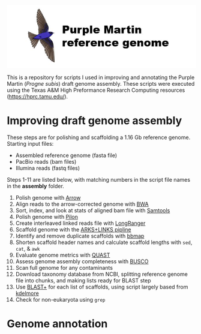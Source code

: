 ![Logo](https://github.com/edegreef/PUMA-reference-genome/blob/master/PUMA-logo.JPG)

This is a repository for scripts I used in improving and annotating the Purple Martin (*Progne subis*) draft genome assembly. These scripts were executed using the Texas A&M High Preformance Research Computing resources (https://hprc.tamu.edu/).

# Improving draft genome assembly
These steps are for polishing and scaffolding a 1.16 Gb reference genome. Starting input files:  
* Assembled reference genome (fasta file)
* PacBio reads (bam files)
* Illumina reads (fastq files)

Steps 1-11 are listed below, with matching numbers in the script file names in the **assembly** folder.

1. Polish genome with [Arrow](https://github.com/PacificBiosciences/GenomicConsensus)  
2. Align reads to the arrow-corrected genome with [BWA](http://bio-bwa.sourceforge.net/bwa.shtml)  
3. Sort, index, and look at stats of aligned bam file with [Samtools](http://www.htslib.org/doc/samtools.html)  
4. Polish genome with [Pilon](https://github.com/broadinstitute/pilon/wiki)  
5. Create interleaved linked reads file with [LongRanger](https://support.10xgenomics.com/genome-exome/software/pipelines/latest/what-is-long-ranger)  
6. Scaffold genome with the [ARKS+LINKS pipline](https://github.com/bcgsc/arks/)  
7. Identify and remove duplicate scaffolds with [bbmap](https://jgi.doe.gov/data-and-tools/bbtools/bb-tools-user-guide/dedupe-guide/)  
8. Shorten scaffold header names and calculate scaffold lengths with `sed`, `cat`, & `awk`
9. Evaluate genome metrics with [QUAST](http://quast.sourceforge.net/docs/manual.html)  
10. Assess genome assembly completeness with [BUSCO](https://busco.ezlab.org/busco_userguide.html#running-busco)  
11. Scan full genome for any contaminants  
  1. Download taxonomy database from NCBI, splitting reference genome file into chunks, and making lists ready for BLAST step  
  2. Use [BLAST+](https://blast.ncbi.nlm.nih.gov/Blast.cgi?PAGE_TYPE=BlastDocs&DOC_TYPE=Download) for each list of scaffolds, using script largely based from [kdelmore](https://github.com/kdelmore/)  
  3. Check for non-eukaryota using `grep`  


# Genome annotation
